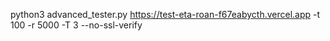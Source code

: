 python3 advanced_tester.py https://test-eta-roan-f67eabycth.vercel.app -t 100 -r 5000 -T 3 --no-ssl-verify

